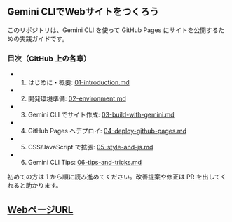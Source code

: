 ## Gemini CLIでWebサイトをつくろう

このリポジトリは、Gemini CLI を使って GitHub Pages にサイトを公開するための実践ガイドです。

### 目次（GitHub 上の各章）
- 1. はじめに・概要: [01-introduction.md](./01-introduction.md)
- 2. 開発環境準備: [02-environment.md](./02-environment.md)
- 3. Gemini CLI でサイト作成: [03-build-with-gemini.md](./03-build-with-gemini.md)
- 4. GitHub Pages へデプロイ: [04-deploy-github-pages.md](./04-deploy-github-pages.md)
- 5. CSS/JavaScript で拡張: [05-style-and-js.md](./05-style-and-js.md)
- 6. Gemini CLI Tips: [06-tips-and-tricks.md](./06-tips-and-tricks.md)

初めての方は 1 から順に読み進めてください。改善提案や修正は PR を出してくれると助かります。

## [WebページURL](https://jonahegashira.github.io/gemini-github-pages/)
